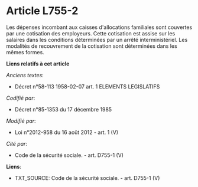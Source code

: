 # Article L755-2

Les dépenses incombant aux caisses d'allocations familiales sont couvertes par une cotisation des employeurs. Cette
cotisation est assise sur les salaires dans les conditions déterminées par un arrêté interministériel. Les modalités de
recouvrement de la cotisation sont déterminées dans les mêmes formes.

**Liens relatifs à cet article**

_Anciens textes_:

  - Décret n°58-113 1958-02-07 art. 1 ELEMENTS LEGISLATIFS

_Codifié par_:

  - Décret n°85-1353 du 17 décembre 1985

_Modifié par_:

  - Loi n°2012-958 du 16 août 2012 - art. 1 (V)

_Cité par_:

  - Code de la sécurité sociale. - art. D755-1 (V)

**Liens**:

  - TXT_SOURCE: Code de la sécurité sociale. - art. D755-1 (V)

